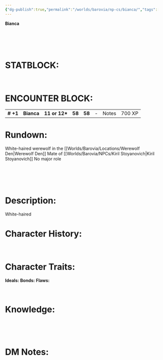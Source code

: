 ```yaml
---
{"dg-publish":true,"permalink":"/worlds/barovia/np-cs/bianca/","tags":["Barovia"]}
---
```


**Bianca**


#  

# **STATBLOCK:**

 

# **ENCOUNTER BLOCK:**

|           |            |                |        |        |     |       |        |
|-----------|------------|----------------|--------|--------|-----|-------|--------|
| **\# +1** | **Bianca** | **11 or 12\*** | **58** | **58** | \-  | Notes | 700 XP |

# **Rundown:**

White-haired werewolf in the [[Worlds/Barovia/Locations/Werewolf Den\|Werewolf Den]]
Mate of [[Worlds/Barovia/NPCs/Kiril Stoyanovich\|Kiril Stoyanovich]]
No major role

#  

# **Description:**

White-haired
 

# **Character History:**

 
 

# **Character Traits:** 


**Ideals:**
**Bonds:**
**Flaws:**

 

# **Knowledge:**

 

 

# **DM Notes:**

 